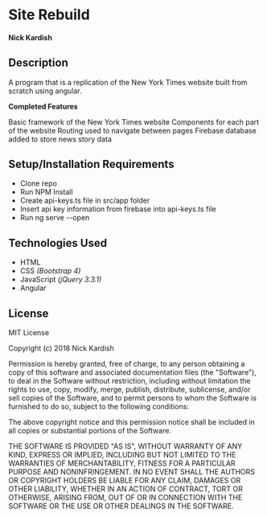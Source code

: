 # **Site Rebuild**

#### Nick Kardish

## Description

A program that is a replication of the New York Times website built from scratch using angular.

**Completed Features**

Basic framework of the New York Times website
Components for each part of the website
Routing used to navigate between pages
Firebase database added to store news story data



## Setup/Installation Requirements

* Clone repo
* Run NPM Install
* Create api-keys.ts file in src/app folder
* Insert api key information from firebase into api-keys.ts file
* Run ng serve --open

## Technologies Used

* HTML
* CSS _(Bootstrap 4)_
* JavaScript _(jQuery 3.3.1)_
* Angular


## License

MIT License

Copyright (c) 2018 Nick Kardish

Permission is hereby granted, free of charge, to any person obtaining a copy
of this software and associated documentation files (the "Software"), to deal
in the Software without restriction, including without limitation the rights
to use, copy, modify, merge, publish, distribute, sublicense, and/or sell
copies of the Software, and to permit persons to whom the Software is
furnished to do so, subject to the following conditions:

The above copyright notice and this permission notice shall be included in all
copies or substantial portions of the Software.

THE SOFTWARE IS PROVIDED "AS IS", WITHOUT WARRANTY OF ANY KIND, EXPRESS OR
IMPLIED, INCLUDING BUT NOT LIMITED TO THE WARRANTIES OF MERCHANTABILITY,
FITNESS FOR A PARTICULAR PURPOSE AND NONINFRINGEMENT. IN NO EVENT SHALL THE
AUTHORS OR COPYRIGHT HOLDERS BE LIABLE FOR ANY CLAIM, DAMAGES OR OTHER
LIABILITY, WHETHER IN AN ACTION OF CONTRACT, TORT OR OTHERWISE, ARISING FROM,
OUT OF OR IN CONNECTION WITH THE SOFTWARE OR THE USE OR OTHER DEALINGS IN THE
SOFTWARE.
